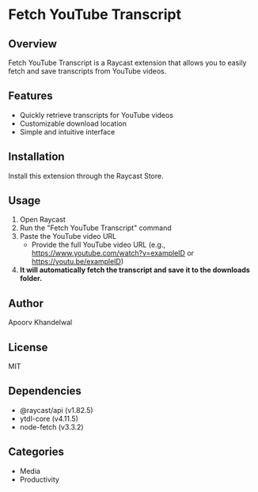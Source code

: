 # Fetch YouTube Transcript

## Overview

Fetch YouTube Transcript is a Raycast extension that allows you to easily fetch and save transcripts from YouTube videos.

## Features

- Quickly retrieve transcripts for YouTube videos
- Customizable download location
- Simple and intuitive interface

## Installation

Install this extension through the Raycast Store.

## Usage

1. Open Raycast
2. Run the "Fetch YouTube Transcript" command
3. Paste the YouTube video URL
   - Provide the full YouTube video URL (e.g., https://www.youtube.com/watch?v=exampleID or https://youtu.be/exampleID)
4. **It will automatically fetch the transcript and save it to the downloads folder.**

## Author

Apoorv Khandelwal

## License

MIT

## Dependencies

- @raycast/api (v1.82.5)
- ytdl-core (v4.11.5)
- node-fetch (v3.3.2)

## Categories

- Media
- Productivity
